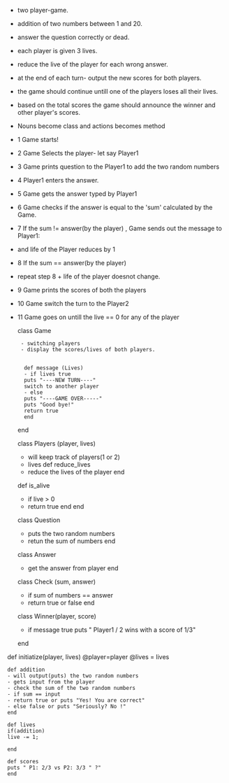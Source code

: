 - two player-game.
- addition of two numbers between 1 and 20.
- answer the question correctly or dead.
- each player is given 3 lives.
- reduce the live of the player for each wrong answer.
- at the end of each turn- output the new scores for both players.
- the game should continue untill one of the players loses all their lives.
- based on the total scores the game should announce the winner and other player's scores.

- Nouns become class and actions becomes method 
- 1 Game starts!
- 2 Game Selects the player- let say Player1
- 3 Game prints question to the Player1 to add the two random numbers
- 4 Player1 enters the answer.
- 5 Game gets the answer typed by Player1
- 6 Game checks if the answer is equal to the 'sum' calculated by the Game.
- 7 If the sum != answer(by the player) , Game sends out the message to Player1:
-  and life of the Player reduces by 1
- 8 If the sum == answer(by the player)
-  repeat step 8 + life of the player doesnot change.
- 9 Game prints the scores of both the players
- 10 Game switch the turn to the Player2
- 11 Game goes on untill the live == 0 for any of the player

    class Game  

       - switching players
       - display the scores/lives of both players.


        def message (Lives)
        - if lives true 
        puts "----NEW TURN----"
        switch to another player
        - else 
        puts "----GAME OVER-----"
        puts "Good bye!"
        return true
        end
    end




    class Players (player, lives)
    - will keep track of players(1 or 2)
    - lives
    def reduce_lives
    - reduce the lives of the player
    end

    def is_alive
    - if live > 0
    - return true 
    end
    end
     
    class Question
    - puts the two random numbers
    - retun the sum of numbers
    end

    class Answer
    - get the answer from player
    end

    class Check (sum, answer)
    - if sum of numbers == answer
    - return true or false
    end

    class Winner(player, score)
    - if message true
    puts " Player1 / 2 wins with a score of 1/3" 

    end



def initiatize(player, lives)
@player=player
@lives = lives

    def addition
    - will output(puts) the two random numbers
    - gets input from the player
    - check the sum of the two random numbers
    - if sum == input
    - return true or puts "Yes! You are correct"
    - else false or puts "Seriously? No !"
    end

    def lives
    if(addition)
    live -= 1;
    
    end

    def scores
    puts " P1: 2/3 vs P2: 3/3 " ?"
    end


